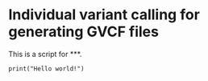 # Individual variant calling for generating GVCF files

This is a script for ***.
```
print("Hello world!")
```
